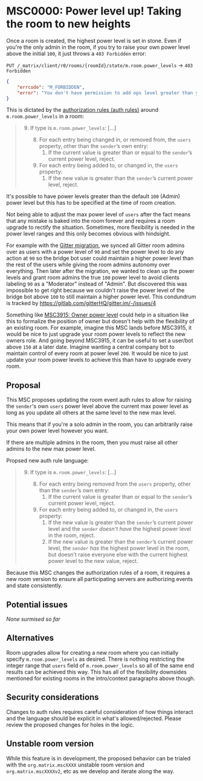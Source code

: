 # MSC0000: Power level up! Taking the room to new heights

Once a room is created, the highest power level is set in stone. Even if you're the only
admin in the room, if you try to raise your own power level above the initial `100`, it
just throws a `403 Forbidden` error:

`PUT /_matrix/client/r0/rooms/{roomId}/state/m.room.power_levels` -> `403 Forbidden`
```json
{
    "errcode": "M_FORBIDDEN",
    "error": "You don't have permission to add ops level greater than your own"
}
```

This is dictated by the [authorization rules (auth
rules)](https://spec.matrix.org/v1.5/rooms/v10/#authorization-rules) around
`m.room.power_levels` in a room:

>  9. If type is `m.room.power_levels`:
>     [...]
> 
>      8. For each entry being changed in, or removed from, the `users` property, other than the `sender`’s own entry:
>          1. If the current value is greater than or equal to the `sender`’s current power level, reject.
>      9. For each entry being added to, or changed in, the `users` property:
>          1. If the new value is greater than the `sender`’s current power level, reject.

It's possible to have power levels greater than the default `100` (Admin) power level
but this has to be specified at the time of room creation.

Not being able to adjust the max power level of `users` after the fact means that any
mistake is baked into the room forever and requires a room upgrade to rectify the
situation. Sometimes, more flexibility is needed in the power level ranges and this only
becomes obvious with hindsight.

For example with the [Gitter
migration](https://blog.gitter.im/2023/02/13/gitter-has-fully-migrated-to-matrix/), we
synced all Gitter room admins over as users with a power level of `90` and set the power
level to do any action at `90` so the bridge bot user could maintain a higher power
level than the rest of the users while giving the room admins autonomy over everything.
Then later after the migration, we wanted to clean up the power levels and grant room
admins the true `100` power level to avoid clients labeling `90` as a "Moderator"
instead of "Admin". But discovered this was impossible to get right because we couldn't
raise the power level of the bridge bot above `100` to still maintain a higher power
level. This condundrum is tracked by https://gitlab.com/gitterHQ/gitter.im/-/issues/4

Something like [MSC3915: Owner power
level](https://github.com/matrix-org/matrix-spec-proposals/pull/3915) could help in a
situation like this to formalize the position of owner but doesn't help with the
flexibility of an existing room. For example, imagine this MSC lands before MSC3915, it
would be nice to just upgrade your room power levels to reflect the new owners role. And
going beyond MSC3915, it can be useful to set a user/bot above `150` at a later date.
Imagine wanting a central company bot to maintain control of every room at power level
`200`. It would be nice to just update your room power levels to achieve this than have
to upgrade every room.



## Proposal

This MSC proposes updating the room event auth rules to allow for raising the `sender`'s
own `users` power level above the current max power level as long as you update all
others at the same level to the new max level.

This means that if you're a solo admin in the room, you can arbitrarily raise your own
power level however you want.

If there are multiple admins in the room, then you must raise all other admins to the
new max power level.

Propsed new auth rule language:

>  9. If type is `m.room.power_levels`:
>     [...]
> 
>      8. For each entry being removed from the `users` property, other than the `sender`’s own entry:
>          1. If the current value is greater than or equal to the `sender`’s current power level, reject.
>      9. For each entry being added to, or changed in, the `users` property:
>          1. If the new value is greater than the `sender`’s current power level and the `sender` *doesn't have* the highest power level in the room, reject.
>          1. If the new value is greater than the `sender`’s current power level, the `sender` *has* the highest power level in the room, but doesn't raise everyone else with the current highest power level to the new value, reject.

Because this MSC changes the authorization rules of a room, it requires a new room
version to ensure all participating servers are authorizing events and state
consistently.


## Potential issues

*None surmised so far*


## Alternatives

Room upgrades allow for creating a new room where you can initially specify
`m.room.power_levels` as desired. There is nothing restricting the integer range that
`users` field of `m.room.power_levels` so all of the same end results can be achieved
this way. This has all of the flexibility downsides mentioned for existing rooms in the
intro/context paragraphs above though.


## Security considerations

Changes to auth rules requires careful consideration of how things interact and the
language should be explicit in what's allowed/rejected. Please review the proposed
changes for holes in the logic.


## Unstable room version

While this feature is in development, the proposed behavior can be trialed with the
`org.matrix.mscXXXX` unstable room version and `org.matrix.mscXXXXv2`, etc as we develop
and iterate along the way.
